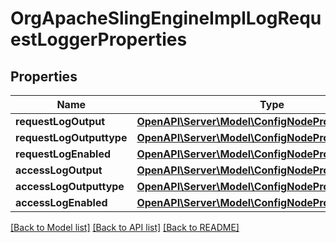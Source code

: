 # OrgApacheSlingEngineImplLogRequestLoggerProperties

## Properties
Name | Type | Description | Notes
------------ | ------------- | ------------- | -------------
**requestLogOutput** | [**OpenAPI\Server\Model\ConfigNodePropertyString**](ConfigNodePropertyString.md) |  | [optional] 
**requestLogOutputtype** | [**OpenAPI\Server\Model\ConfigNodePropertyDropDown**](ConfigNodePropertyDropDown.md) |  | [optional] 
**requestLogEnabled** | [**OpenAPI\Server\Model\ConfigNodePropertyBoolean**](ConfigNodePropertyBoolean.md) |  | [optional] 
**accessLogOutput** | [**OpenAPI\Server\Model\ConfigNodePropertyString**](ConfigNodePropertyString.md) |  | [optional] 
**accessLogOutputtype** | [**OpenAPI\Server\Model\ConfigNodePropertyDropDown**](ConfigNodePropertyDropDown.md) |  | [optional] 
**accessLogEnabled** | [**OpenAPI\Server\Model\ConfigNodePropertyBoolean**](ConfigNodePropertyBoolean.md) |  | [optional] 

[[Back to Model list]](../README.md#documentation-for-models) [[Back to API list]](../README.md#documentation-for-api-endpoints) [[Back to README]](../README.md)


